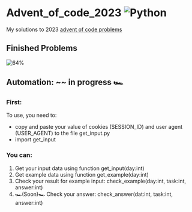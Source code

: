# Advent_of_code_2023 ![Python](https://img.shields.io/badge/python-3670A0?style=for-the-badge&logo=python&logoColor=ffdd54)
My solutions to 2023 [advent of code problems](https://adventofcode.com)

## Finished Problems
![64%](https://progress-bar.dev/64)

## Automation: ~~ in progress :racing_car:
### First:
   To use, you need to:
   - copy and paste your value of cookies (SESSION_ID) and user agent (USER_AGENT) to the file get_input.py
   - import get_input

### You can:
1. Get your input data using function get_input(day:int)
2. Get example data using function get_example(day:int)
3. Check your result for example input: check_example(day:int, task:int, answer:int)
4. :racing_car:(Soon):racing_car: Check your answer: check_answer(dat:int, task:int, answer:int)
